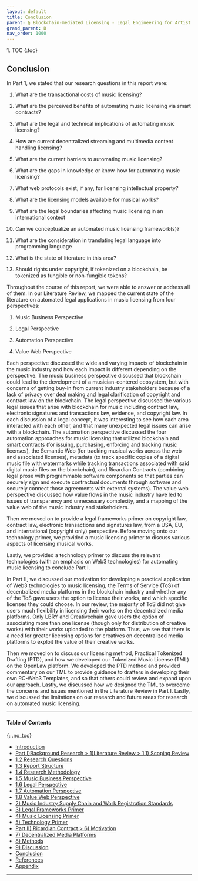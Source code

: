 ```yaml
---
layout: default
title: Conclusion 
parent: § Blockchain-mediated Licensing - Legal Engineering for Artist Empowerment  
grand_parent: B 
nav_order: 1000 
---
```

<style>
.dont-break-out {
  /* These are technically the same, but use both */
  overflow-wrap: break-word;
  word-wrap: break-word;

  -ms-word-break: break-all;
  /* This is the dangerous one in WebKit, as it breaks things wherever */
  word-break: break-all;
  /* Instead use this non-standard one: */
  word-break: break-word;
}

.youtube-container {
    position: relative;
    width: 100%;
    height: 0;
    padding-bottom: 56.25%;
}
.youtube-video {
    position: absolute;
    top: 0;
    left: 0;
    width: 100%;
    height: 100%;
}

</style>

<div class="dont-break-out" markdown="1">
1. TOC
{:toc}

## Conclusion

In Part 1, we stated that our research questions in this report were:

1. What are the transactional costs of music licensing?

1. What are the perceived benefits of automating music licensing via smart contracts?

1. What are the legal and technical implications of automating music licensing?

1. How are current decentralized streaming and multimedia content handling licensing?

1. What are the current barriers to automating music licensing?

1. What are the gaps in knowledge or know-how for automating music licensing?

1. What web protocols exist, if any, for licensing intellectual property?

1. What are the licensing models available for musical works?

1. What are the legal boundaries affecting music licensing in an international context

1. Can we conceptualize an automated music licensing framework(s)?

1. What are the consideration in translating legal language into programming language

1. What is the state of literature in this area?

1. Should rights under copyright, if tokenized on a blockchain, be tokenized as fungible or non-fungible tokens?

Throughout the course of this report, we were able to answer or address all of them. In our Literature Review, we mapped the current state of the literature on automated legal applications in music licensing from four perspectives:

1. Music Business Perspective

1. Legal Perspective

1. Automation Perspective

1. Value Web Perspective

Each perspective discussed the wide and varying impacts of blockchain in the music industry and how each impact is different depending on the perspective. The music business perspective discussed that blockchain could lead to the development of a musician-centered ecosystem, but with concerns of getting buy-in from current industry stakeholders because of a lack of privacy over deal making and legal clarification of copyright and contract law on the blockchain. The legal perspective discussed the various legal issues that arise with blockchain for music including contract law, electronic signatures and transactions law, evidence, and copyright law. In each discussion of a legal concept, it was interesting to see how each area interacted with each other, and that many unexpected legal issues can arise with a blockchain. The automation perspective discussed the four automation approaches for music licensing that utilized blockchain and smart contracts (for issuing, purchasing, enforcing and tracking music licenses), the Semantic Web (for tracking musical works across the web and associated licenses), metadata (to track specific copies of a digital music file with watermarks while tracking transactions associated with said digital music files on the blockchain), and Ricardian Contracts (combining legal prose with programmable software components so that parties can securely sign and execute contractual documents through software and securely connect those agreements with external systems). The value web perspective discussed how value flows in the music industry have led to issues of transparency and unnecessary complexity, and a mapping of the value web of the music industry and stakeholders.

Then we moved on to provide a legal frameworks primer on copyright law, contract law, electronic transactions and signatures law, from a USA, EU, and international (copyright only) perspective. Before moving onto our technology primer, we provided a music licensing primer to discuss various aspects of licensing musical works.

Lastly, we provided a technology primer to discuss the relevant technologies (with an emphasis on Web3 technologies) for automating music licensing to conclude Part I.

In Part II, we discussed our motivation for developing a practical application of Web3 technologies to music licensing, the Terms of Service (ToS) of decentralized media platforms in the blockchain industry and whether any of the ToS gave users the option to license their works, and which specific licenses they could choose. In our review, the majority of ToS did not give users much  flexibility in licensing their works on the decentralized media platforms. Only LBRY and Creativechain gave users the option of associating more than one license (though only for distribution of creative works) with their works uploaded to the platform. Thus, we see that there is a need for greater licensing options for creatives on decentralized media platforms to exploit the value of their creative works.

Then we moved on to discuss our licensing method, Practical Tokenized Drafting (PTD), and how we developed our Tokenized Music License (TML) on the OpenLaw platform. We developed the PTD method and provided commentary on our TML to provide guidance to drafters in developing their own RC-Web3 Templates, and so that others could review and expand upon our approach. Lastly, we discussed how we designed the TML to overcome the concerns and issues mentioned in the Literature Review in Part I. Lastly, we discussed the limitations on our research and future areas for research on automated music licensing.

***

#### Table of Contents
{: .no_toc}

<ul><li> <a href="/docs/B/blockchain-mediated-licensing-1/">Introduction</a></li><li> <a href="/docs/B/blockchain-mediated-licensing-2/">Part I)Background Research &gt; 1)Literature Review &gt; 1.1) Scoping Review</a></li><li> <a href="/docs/B/blockchain-mediated-licensing-3/">1.2 Research Questions</a></li><li> <a href="/docs/B/blockchain-mediated-licensing-4/">1.3 Report Structure</a></li><li> <a href="/docs/B/blockchain-mediated-licensing-5/">1.4 Research Methodology</a></li><li> <a href="/docs/B/blockchain-mediated-licensing-6/">1.5 Music Business Perspective</a></li><li> <a href="/docs/B/blockchain-mediated-licensing-7/">1.6 Legal Perspective</a></li><li> <a href="/docs/B/blockchain-mediated-licensing-8/">1.7 Automation Perspective</a></li><li> <a href="/docs/B/blockchain-mediated-licensing-9/">1.8 Value Web Perspective</a></li><li> <a href="/docs/B/blockchain-mediated-licensing-20/">2) Music Industry Supply Chain and Work Registration Standards</a></li><li> <a href="/docs/B/blockchain-mediated-licensing-30/">3) Legal Frameworks Primer</a></li><li> <a href="/docs/B/blockchain-mediated-licensing-40/">4) Music Licensing Primer</a></li><li> <a href="/docs/B/blockchain-mediated-licensing-50/">5) Technology Primer</a></li><li> <a href="/docs/B/blockchain-mediated-licensing-60/">Part II) Ricardian Contract &gt; 6) Motivation</a></li><li> <a href="/docs/B/blockchain-mediated-licensing-70/">7) Decentralized Media Platforms</a></li><li> <a href="/docs/B/blockchain-mediated-licensing-80/">8) Methods</a></li><li> <a href="/docs/B/blockchain-mediated-licensing-90/">9) Discussion</a></li><li> <a href="/docs/B/blockchain-mediated-licensing-100/">Conclusion</a></li><li> <a href="/docs/B/blockchain-mediated-licensing-110/">References</a></li><li> <a href="/docs/B/blockchain-mediated-licensing-120/">Appendix</a></li></ul>

***

</div>
